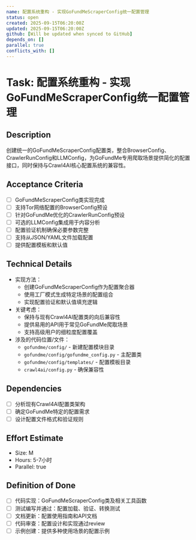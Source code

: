 ```yaml
---
name: 配置系统重构 - 实现GoFundMeScraperConfig统一配置管理
status: open
created: 2025-09-15T06:20:00Z
updated: 2025-09-15T06:20:00Z
github: [Will be updated when synced to GitHub]
depends_on: []
parallel: true
conflicts_with: []
---
```


# Task: 配置系统重构 - 实现GoFundMeScraperConfig统一配置管理

## Description
创建统一的GoFundMeScraperConfig配置类，整合BrowserConfig、CrawlerRunConfig和LLMConfig，为GoFundMe专用爬取场景提供简化的配置接口，同时保持与Crawl4AI核心配置系统的兼容性。

## Acceptance Criteria
- [ ] GoFundMeScraperConfig类实现完成
- [ ] 支持Tor网络配置的BrowserConfig预设
- [ ] 针对GoFundMe优化的CrawlerRunConfig预设
- [ ] 可选的LLMConfig集成用于内容分析
- [ ] 配置验证机制确保必要参数完整
- [ ] 支持从JSON/YAML文件加载配置
- [ ] 提供配置模板和默认值

## Technical Details
- 实现方法：
  - 创建GoFundMeScraperConfig作为配置聚合器
  - 使用工厂模式生成特定场景的配置组合
  - 实现配置验证和默认值填充逻辑
- 关键考虑：
  - 保持与现有Crawl4AI配置类的向后兼容性
  - 提供易用的API用于常见GoFundMe爬取场景
  - 支持高级用户的细粒度配置覆盖
- 涉及的代码位置/文件：
  - `gofundme/config/` - 新建配置模块目录
  - `gofundme/config/gofundme_config.py` - 主配置类
  - `gofundme/config/templates/` - 配置模板目录
  - `crawl4ai/config.py` - 确保兼容性

## Dependencies
- [ ] 分析现有Crawl4AI配置类架构
- [ ] 确定GoFundMe特定的配置需求
- [ ] 设计配置文件格式和验证规则

## Effort Estimate
- Size: M
- Hours: 5-7小时
- Parallel: true

## Definition of Done
- [ ] 代码实现：GoFundMeScraperConfig类及相关工具函数
- [ ] 测试编写并通过：配置加载、验证、转换测试
- [ ] 文档更新：配置使用指南和API文档
- [ ] 代码审查：配置设计和实现通过review
- [ ] 示例创建：提供多种使用场景的配置示例